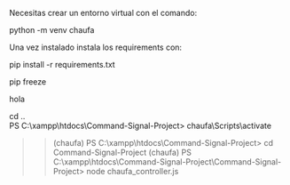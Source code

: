 Necesitas crear un entorno virtual con el comando:

python -m venv chaufa

Una vez instalado instala los requirements con:

pip install -r requirements.txt

pip freeze

hola

cd ..  
PS C:\xampp\htdocs\Command-Signal-Project> chaufa\Scripts\activate

> > (chaufa) PS C:\xampp\htdocs\Command-Signal-Project> cd Command-Signal-Project
> > (chaufa) PS C:\xampp\htdocs\Command-Signal-Project\Command-Signal-Project> node chaufa_controller.js
